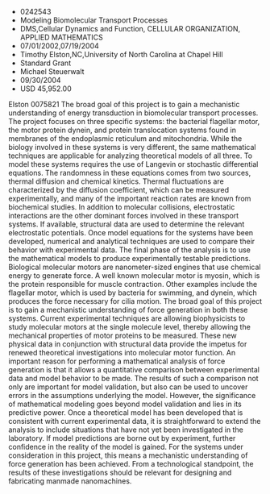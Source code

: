 
* 0242543
* Modeling Biomolecular Transport Processes
* DMS,Cellular Dynamics and Function, CELLULAR ORGANIZATION, APPLIED MATHEMATICS
* 07/01/2002,07/19/2004
* Timothy Elston,NC,University of North Carolina at Chapel Hill
* Standard Grant
* Michael Steuerwalt
* 09/30/2004
* USD 45,952.00

Elston 0075821 The broad goal of this project is to gain a mechanistic
understanding of energy transduction in biomolecular transport processes. The
project focuses on three specific systems: the bacterial flagellar motor, the
motor protein dynein, and protein translocation systems found in membranes of
the endoplasmic reticulum and mitochondria. While the biology involved in these
systems is very different, the same mathematical techniques are applicable for
analyzing theoretical models of all three. To model these systems requires the
use of Langevin or stochastic differential equations. The randomness in these
equations comes from two sources, thermal diffusion and chemical kinetics.
Thermal fluctuations are characterized by the diffusion coefficient, which can
be measured experimentally, and many of the important reaction rates are known
from biochemical studies. In addition to molecular collisions, electrostatic
interactions are the other dominant forces involved in these transport systems.
If available, structural data are used to determine the relevant electrostatic
potentials. Once model equations for the systems have been developed, numerical
and analytical techniques are used to compare their behavior with experimental
data. The final phase of the analysis is to use the mathematical models to
produce experimentally testable predictions. Biological molecular motors are
nanometer-sized engines that use chemical energy to generate force. A well known
molecular motor is myosin, which is the protein responsible for muscle
contraction. Other examples include the flagellar motor, which is used by
bacteria for swimming, and dynein, which produces the force necessary for cilia
motion. The broad goal of this project is to gain a mechanistic understanding of
force generation in both these systems. Current experimental techniques are
allowing biophysicists to study molecular motors at the single molecule level,
thereby allowing the mechanical properties of motor proteins to be measured.
These new physical data in conjunction with structural data provide the impetus
for renewed theoretical investigations into molecular motor function. An
important reason for performing a mathematical analysis of force generation is
that it allows a quantitative comparison between experimental data and model
behavior to be made. The results of such a comparison not only are important for
model validation, but also can be used to uncover errors in the assumptions
underlying the model. However, the significance of mathematical modeling goes
beyond model validation and lies in its predictive power. Once a theoretical
model has been developed that is consistent with current experimental data, it
is straightforward to extend the analysis to include situations that have not
yet been investigated in the laboratory. If model predictions are borne out by
experiment, further confidence in the reality of the model is gained. For the
systems under consideration in this project, this means a mechanistic
understanding of force generation has been achieved. From a technological
standpoint, the results of these investigations should be relevant for designing
and fabricating manmade nanomachines.
